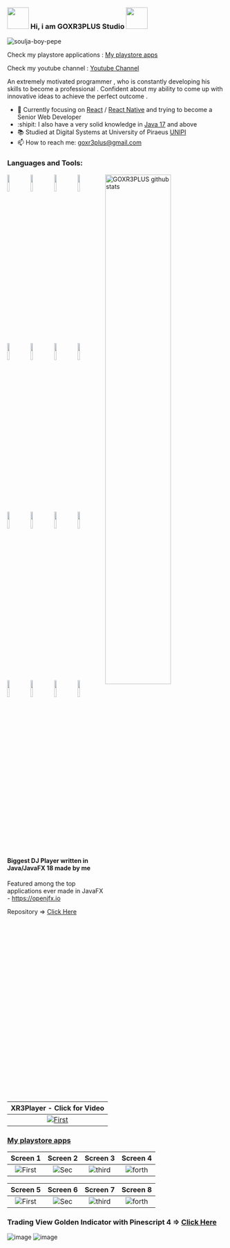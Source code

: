 ### <img src="https://user-images.githubusercontent.com/20374208/167233952-19ca9fe9-2333-4904-8802-5b3edf49db45.gif" width="50px" height="50px">    Hi, i am GOXR3PLUS   Studio <img src="https://user-images.githubusercontent.com/20374208/167233952-19ca9fe9-2333-4904-8802-5b3edf49db45.gif" width="50px"  height="50px">
![soulja-boy-pepe](https://user-images.githubusercontent.com/20374208/167233998-9cd86020-d71a-4282-8cc5-db77c4de1865.gif)

Check my playstore applications : [My playstore apps](https://play.google.com/store/apps/dev?id=6434311469904942963)

Check my youtube channel : [Youtube Channel](https://www.youtube.com/c/GoXR3PlusStudio/featured)

<p align="left"> An extremely motivated programmer , who is constantly developing his skills to become a professional . Confident about my ability to come up with innovative ideas to achieve the 
perfect outcome .

- 🌱 Currently focusing on [React](https://github.com/facebook/react) / [React Native](https://github.com/facebook/react-native) and trying to become a Senior Web Developer
- :shipit: I also have a very solid knowledge in [Java 17](https://www.oracle.com/java/technologies/javase-downloads.html) and above 
- 📚 Studied at Digital Systems at University of Piraeus [UNIPI](https://www.unipi.gr/unipi/en/)
- 📫 How to reach me: goxr3plus@gmail.com

### Languages and Tools:

<!-- Your github readme stats
You can use this api: https://github.com/anuraghazra/github-readme-stats
-->
<p>
    <img width="55%" align="right" alt="GOXR3PLUS github stats" src="https://github-readme-stats.vercel.app/api?username=goxr3plus&show_icons=true&theme=dracula" />
  </a>
  
  <!-- Your languages and tools. Be careful with the alignment. 
  You can use this sites to get logos: https://www.vectorlogo.zone or https://simpleicons.org/
  -->
   <img width="10%" src="https://www.vectorlogo.zone/logos/java/java-ar21.svg">
   <img width="10%" src="https://www.vectorlogo.zone/logos/git-scm/git-scm-ar21.svg">
   <img width="10%" src="https://www.vectorlogo.zone/logos/reactjs/reactjs-ar21.svg">
   <img width="10%" src="https://www.vectorlogo.zone/logos/javascript/javascript-ar21.svg">
   <br />
   <img width="10%" src="https://www.vectorlogo.zone/logos/kubernetes/kubernetes-ar21.svg">
   <img width="10%" src="https://www.vectorlogo.zone/logos/js_webpack/js_webpack-ar21.svg">
   <img width="10%" src="https://www.vectorlogo.zone/logos/sqlite/sqlite-ar21.svg">
   <img width="10%" src="https://www.vectorlogo.zone/logos/netlifyapp_watercss/netlifyapp_watercss-ar21.svg">
   <br />
   <img width="10%" src="https://www.vectorlogo.zone/logos/w3_html5/w3_html5-ar21.svg">
   <img width="10%" src="https://www.vectorlogo.zone/logos/stripe/stripe-ar21.svg">
   <img width="10%" src="https://www.vectorlogo.zone/logos/springio/springio-ar21.svg">
   <img width="10%" src="https://www.vectorlogo.zone/logos/apollographql/apollographql-ar21.svg">
   <br />
   <img width="10%" src="https://www.vectorlogo.zone/logos/nodejs/nodejs-ar21.svg">
   <img width="10%" src="https://www.vectorlogo.zone/logos/nodemonio/nodemonio-ar21.svg">
   <img width="10%" src="https://www.vectorlogo.zone/logos/graphql/graphql-ar21.svg">
   <img width="10%" src="https://www.vectorlogo.zone/logos/gradle/gradle-ar21.svg">
   <br />
</p>

#### Biggest DJ Player written in Java/JavaFX 18  made by me 

Featured among the top applications ever made in JavaFX - https://openjfx.io

Repository => [ Click Here ](https://github.com/goxr3plus/XR3Player)
 
| XR3Player - Click for Video|
|:-:|
| [![First](https://user-images.githubusercontent.com/20374208/48313813-34fdc180-e5ca-11e8-9da7-c6148dc0cbe5.png)](https://www.youtube.com/watch?v=7Hai7cavmUY)  |

### [My playstore apps](https://play.google.com/store/apps/dev?id=6434311469904942963)

| Screen 1 | Screen 2 | Screen 3 | Screen 4
|:-:|:-:|:-:|:-:|
| ![First](https://user-images.githubusercontent.com/20374208/157334779-9756df15-6279-4d14-a1c7-5c774768f827.png) | ![Sec](https://user-images.githubusercontent.com/20374208/157334739-be0de2c4-1829-4097-94a3-873710cd9638.png) | ![third](https://user-images.githubusercontent.com/20374208/157334841-00c966f5-9430-4c21-9942-74f87cd1dd56.png) | ![forth](https://user-images.githubusercontent.com/20374208/157334862-2f380a7d-98cb-447a-804f-f32b12ce7d79.png) |

| Screen 5 | Screen 6 | Screen 7 | Screen 8
|:-:|:-:|:-:|:-:|
| ![First](https://user-images.githubusercontent.com/20374208/157334934-80502575-a0e4-4a05-a1b2-a7d8543b5f1d.png) | ![Sec](https://user-images.githubusercontent.com/20374208/157334961-b6ddb697-3b62-464a-9985-d19b03a89b99.png) | ![third](https://user-images.githubusercontent.com/20374208/157335375-c081ffc9-0f26-495e-aeed-06d15f358097.png) | ![forth](https://user-images.githubusercontent.com/20374208/157335397-6a4a4782-2cdc-4f09-a2e2-80e1f8c22a7d.png) |

### Trading View Golden Indicator with Pinescript 4 => [Click Here](https://github.com/goxr3plus/TradingView_GoldenIndicator)

![image](https://user-images.githubusercontent.com/20374208/109058449-af937200-76eb-11eb-8311-46bc92f09408.png)
![image](https://user-images.githubusercontent.com/20374208/109058989-5d9f1c00-76ec-11eb-9633-72a4fc869337.png)
